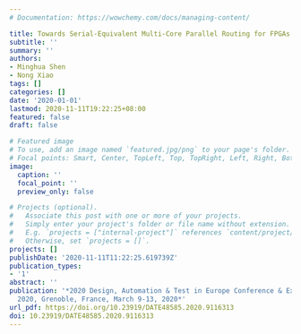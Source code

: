 ```yaml
---
# Documentation: https://wowchemy.com/docs/managing-content/

title: Towards Serial-Equivalent Multi-Core Parallel Routing for FPGAs
subtitle: ''
summary: ''
authors:
- Minghua Shen
- Nong Xiao
tags: []
categories: []
date: '2020-01-01'
lastmod: 2020-11-11T19:22:25+08:00
featured: false
draft: false

# Featured image
# To use, add an image named `featured.jpg/png` to your page's folder.
# Focal points: Smart, Center, TopLeft, Top, TopRight, Left, Right, BottomLeft, Bottom, BottomRight.
image:
  caption: ''
  focal_point: ''
  preview_only: false

# Projects (optional).
#   Associate this post with one or more of your projects.
#   Simply enter your project's folder or file name without extension.
#   E.g. `projects = ["internal-project"]` references `content/project/deep-learning/index.md`.
#   Otherwise, set `projects = []`.
projects: []
publishDate: '2020-11-11T11:22:25.619739Z'
publication_types:
- '1'
abstract: ''
publication: '*2020 Design, Automation & Test in Europe Conference & Exhibition, DATE
  2020, Grenoble, France, March 9-13, 2020*'
url_pdf: https://doi.org/10.23919/DATE48585.2020.9116313
doi: 10.23919/DATE48585.2020.9116313
---
```

